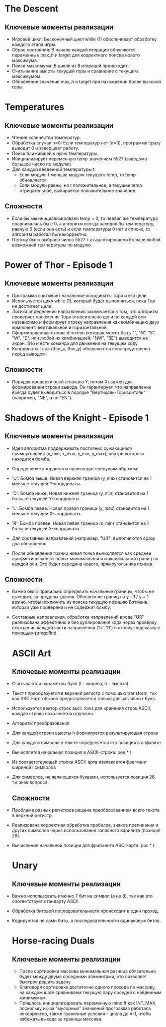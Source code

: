 # The Descent
## Ключевые моменты реализации
* Игровой цикл: Бесконечный цикл while (1) обеспечивает обработку каждого этапа игры.
* Сброс состояния: В начале каждой итерации обнуляются переменные max_h и target для корректного поиска нового максимума.
* Поиск максимума: В цикле из 8 итераций происходит:
* Считывание высоты текущей горы и сравнение с текущим максимумом.
* Обновление значений max_h и target при нахождении более высокой горы.

# Temperatures
## Ключевые моменты реализации
* Чтение количества температур.
* Обработка случая n=0: Если температур нет (n=0), программа сразу выводит 0 и завершает работу.
* Поиск ближайшей к нулю температуры.
* Инициализирует переменную temp значением 5527 (заведомо большое число по модулю)
* Для каждой введенной температуры t:
  * Если модуль t меньше модуля текущего temp, то temp обновляется
  * Если модули равны, но t положительное, а текущее temp отрицательное, выбирается положительное значение.
## Сложности
* Если бы мы инициализировали temp = 0, то первая же температура сравнивалась бы с 0, а алгоритм всегда находил бы температуру, равную 0 (если она есть) и если температуры 0 нет в списке, то алгоритм работал бы некорректно.
* Пэтому было выбрано чилсо 5527 т.к гарантированно больше любой возможной температуры по модулю.

# Power of Thor - Episode 1
## Ключевые моменты реализации
* Программа считывает начальные координаты Тора и его цели.
* Используется цикл while (1), который будет выполняться, пока Тор не достигнет цели.
* Логика определения направления заключается в том, что алгоритм проверяет положение Тора относительно цели по каждой оси независимо и формирует строку направления как комбинацию двух компонент: вертикальной и горизонтальной.
* Сформированная строка direction (которая может быть "", "N", "S", "W", "E", или любой их комбинацией: "NW", "SE") выводится на экран. Это и есть команда для движения на текущем ходу.
* Координаты Тора (thor_x, thor_y) обновляются непосредственно перед выводом.
## Сложности
* Порядок проверки осей (сначала Y, потом X) важен для формирования строки вывода. Он гарантирует, что направление всегда будет выводиться в порядке "Вертикаль-Горизонталь" (например, "NE", а не "EN").

# Shadows of the Knight - Episode 1
## Ключевые моменты реализации
* Идея алгоритма поддерживать постоянно сужающийся прямоугольник (x_min, x_max, y_min, y_max), внутри которого находится бомба.
* Определение координаты происходит следущим образом:
 * 'U': Бомба выше. Новая верхняя граница (y_max) становится на 1 меньше текущей Y-координаты.

 * 'D': Бомба ниже. Новая нижняя граница (y_min) становится на 1 больше текущей Y-координаты.

 * 'L': Бомба левее. Новая правая граница (x_max) становится на 1 меньше текущей X-координаты.

 * 'R': Бомба правее. Новая левая граница (x_min) становится на 1 больше текущей X-координаты.
* Для составных направлений (например, "UR") выполняются сразу два обновления.
* После обновления границ новая  точка вычисляется как среднее арифметическое от новых минимальной и максимальной границ по каждой оси. Это будет середина нового, прямоугольника поиска.
## Сложности
* Важно было правильно определить начальные границы, чтобы не выходить за пределы здания. Обновление границ на y - 1 / y + 1 важно, чтобы исключить из поиска текущую позицию Бэтмена, которая уже проверена и не содержит бомбу.
* Составные направления, обработка направлений вроде "UR" реализована эффективно и без дублирования кода через проверку вхождения каждой части направления ('U', 'R') в строку-подсказку с помощью string::find.

  # ASCII Art
  ## Ключевые моменты реализации
 * Считываются параметры букв (l - ширина, h - высота)
 * Текст t преобразуется в верхний регистр с помощью transform, так как ASCII-арт обычно предоставляется только для заглавных букв.
 * Используется вектор строк ascii_rows для хранения строк ASCII, каждая строка сохраняется отдельно.
 * Алгоритм преобразования:
  * Для каждой строки высоты h формируется результирующая строка
  * Для каждого символа в тексте определяется его позиция в алфавите
  * Вычисляется начальная позиция в ASCII-строке: pos * l
  * Из соответствующей строки ASCII-арта извлекается фрагмент шириной l символов
 * Для символов, не являющихся буквами, используется позиция 26, т.е знак вопроса.
   ## Сложности
 * Проблема разных регистров решена преобразованием всего текста в верхний регистр.
 * Реализована корректная обработка пробелов, знаков препинания и других символов через использование запасного варианта (позиция 26).
 * Вычисление начальной позиции для фрагмента ASCII-арта: pos * l.

   # Unary
   ## Ключевые моменты реализации
* Важно использовать именно 7 бит на символ (а не 8), так как это соответствует стандарту ASCII.
* Обработка битовой последовательности происходит в один проход.
* Кодируются не сами биты, а последовательности одинаковых битов.

  # Horse-racing Duals
   ## Ключевые моменты реализации
   * После сортировки массива минимальная разница обязательно будет между двумя соседними элементами, что позволяет быстрее решить задачу.
   * Благодоря сортировке достаточно одного прохода по массиву, на каждом шаге сравниваем текущую пару соседей с найденным минимумом.
   * Пришлось инициализировать переменную mindiff как INT_MAX, поскольку из-за "мусорных" значкений программа работала некорректно, также граничные условия - цикла до n-1, чтобы избежать выхода за границы массива.









